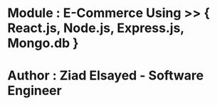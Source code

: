 # Module : E-Commerce Using >> { React.js, Node.js, Express.js, Mongo.db }
# Author : Ziad Elsayed - Software Engineer
